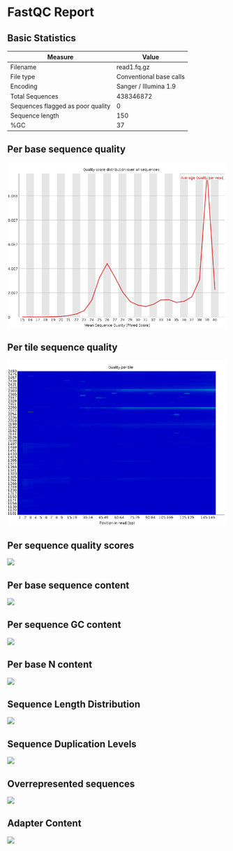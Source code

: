 # __FastQC Report__

## __Basic Statistics__

| Measure | Value |
| --- | --- |
| Filename | read1.fq.gz |
| File type | Conventional base calls |
| Encoding | Sanger / Illumina 1.9 |
| Total Sequences | 438346872 |
| Sequences flagged as poor quality | 0 |
| Sequence length | 150 |
| %GC | 37 |

## Per base sequence quality

![Per base sequence quality](Images/per_sequence_quality.png)

## Per tile sequence quality

![Per tile sequence quality](Images/per_tile_quality.png)

## Per sequence quality scores

![](Images/)

## Per base sequence content

![](Images/)

## Per sequence GC content

![](Images/)

## Per base N content

![](Images/)

## Sequence Length Distribution

![](Images/)

## Sequence Duplication Levels

![](Images/)

## Overrepresented sequences

![](Images/)

## Adapter Content

![](Images/)

